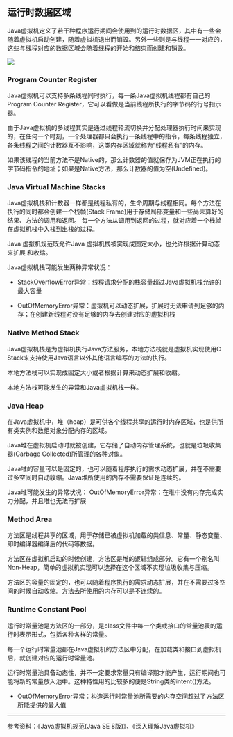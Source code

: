 ## 运行时数据区域

Java虚拟机定义了若干种程序运行期间会使用到的运行时数据区，其中有一些会随着虚拟机启动创建，随着虚拟机退出而销毁。另外一些则是与线程一一对应的，这些与线程对应的数据区域会随着线程的开始和结束而创建和销毁。

![](https://sfault-image.b0.upaiyun.com/147/142/1471427608-558abc24ef69f_articlex)

### Program Counter Register
  Java虚拟机可以支持多条线程同时执行，每一条Java虚拟机线程都有自己的Program Counter Register，它可以看做是当前线程所执行的字节码的行号指示器。
  
  由于Java虚拟机的多线程其实是通过线程轮流切换并分配处理器执行时间来实现的，在任何一个时刻，一个处理器都只会执行一条线程中的指令，每条线程独立，各条线程之间的计数器互不影响，这类内存区域就称为“线程私有”的内存。
  
  如果该线程的当前方法不是Native的，那么计数器的值就保存为JVM正在执行的字节码指令的地址；如果是Native方法，那么计数器的值为空(Undefined)。
  
### Java Virtual Machine Stacks
  
 Java虚拟机栈和计数器一样都是线程私有的，生命周期与线程相同。每个方法在执行的同时都会创建一个栈帧(Stack Frame)用于存储局部变量和一些尚未算好的结果、方法的调用和返回。
 每一个方法从调用到返回的过程，就对应着一个栈帧在虚拟机栈中入栈到出栈的过程。
 
 Java 虚拟机规范既允许Java 虚拟机栈被实现成固定大小，也允许根据计算动态来扩展 和收缩。
 
 Java虚拟机栈可能发生两种异常状况：
 
 * StackOverflowError异常：线程请求分配的栈容量超过Java虚拟机栈允许的最大容量
 
 * OutOfMemoryError异常：虚拟机可以动态扩展，扩展时无法申请到足够的内存；在创建新线程时没有足够的内存去创建对应的虚拟机栈
 
### Native Method Stack
Java虚拟机栈是为虚拟机执行Java方法服务，本地方法栈就是虚拟机实现使用C Stack来支持使用Java语言以外其他语言编写的方法的执行。

本地方法栈可以实现成固定大小或者根据计算来动态扩展和收缩。

本地方法栈可能发生的异常和Java虚拟机栈一样。
 
### Java Heap
在Java虚拟机中，堆（heap）是可供各个线程共享的运行时内存区域，也是供所有类实例和数组对象分配内存的区域。 

Java堆在虚拟机启动时就被创建，它存储了自动内存管理系统，也就是垃圾收集器(Garbage Collected)所管理的各种对象。

Java堆的容量可以是固定的，也可以随着程序执行的需求动态扩展，并在不需要过多空间时自动收缩。Java堆所使用的内存不需要保证是连续的。
 
 Java堆可能发生的异常状况：
 OutOfMemoryError异常：在堆中没有内存完成实力分配，并且堆也无法再扩展
 
### Method Area
方法区是线程共享的区域，用于存储已被虚拟机加载的类信息、常量、静态变量、即时编译器编译后的代码等数据。

方法区在虚拟机启动的时候创建，方法区是堆的逻辑组成部分。它有一个别名叫Non-Heap，简单的虚拟机实现可以选择在这个区域不实现垃圾收集与压缩。

方法区的容量的固定的，也可以随着程序执行的需求动态扩展，并在不需要过多空间的时候自动收缩。方法去所使用的内存可以是不连续的。

### Runtime Constant Pool
运行时常量池是方法区的一部分，是class文件中每一个类或接口的常量池表的运行时表示形式，包括各种各样的常量。

每一个运行时常量池都在Java虚拟机的方法区中分配，在加载类和接口到虚拟机后，就创建对应的运行时常量池。

运行时常量池具备动态性，并不一定要求常量只有编译期才能产生，运行期间也可能将新的常量放入池中。这种特性用的比较多的便是String类的intent()方法。

* OutOfMemoryError异常：构造运行时常量池所需要的内存空间超过了方法区所能提供的最大值


---------------------------------------------------------------------------------
 参考资料：《Java虚拟机规范(Java SE 8版)》、《深入理解Java虚拟机》
